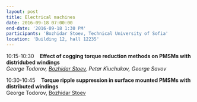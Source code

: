 ```yaml
---
layout: post
title: Electrical machines
date: 2016-09-18 07:00:00
end-date: '2016-09-18 1:30 PM'
participants: 'Bozhidar Stoev, Technical University of Sofia'
location: 'Building 12, hall 12235'
---
```



10:15-10:30 &nbsp; &nbsp;**Effect of cogging torque reduction methods on PMSMs with distridubed windings**
<br>*George Todorov, <u>B</u><u>ozhidar Stoev</u>, Petar Kiuchukov, George Savov*

10:30-10:45&nbsp; &nbsp; **Torque ripple suppression in surface mounted PMSMs with distributed windings**
<br>George Todorov, <u>B</u><u>ozhidar Stoev</u>